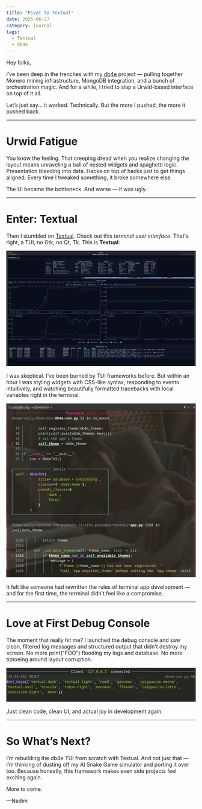 ```yaml
---
title: "Pivot to Textual"
date: 2025-06-27
category: journal
tags: 
  - Textual
  - db4e
---
```


Hey folks,

I’ve been deep in the trenches with my [db4e](https://db4e.osoyalce.com) project — pulling together Monero mining infrastructure, MongoDB integration, and a bunch of orchestration magic. And for a while, I tried to slap a Urwid-based interface on top of it all.


Let’s just say... it worked. Technically. But the more I pushed, the more it pushed back.

---

# Urwid Fatigue

You know the feeling. That creeping dread when you realize changing the layout means unraveling a ball of nested widgets and spaghetti logic. Presentation bleeding into data. Hacks on top of hacks just to get things aligned. Every time I tweaked something, it broke somewhere else.

The UI became the bottleneck. And worse — it was ugly.

---

# Enter: Textual

Then I stumbled on [Textual](https://textual.textualize.io/). Check out this *terminal user interface*. That's right, a TUI, no Gtk, no Qt, Tk. This is **Textual**:

![Dolphie Textual App](/images/2025-06-27-textual-app.png)

I was skeptical. I’ve been burned by TUI frameworks before. But within an hour I was styling widgets with CSS-like syntax, responding to events intuitively, and watching beautifully formatted tracebacks with local variables right in the terminal.

![Textual traceback](/images/2025-06-27-textual-traceback.png)

It felt like someone had rewritten the rules of terminal app development — and for the first time, the terminal didn’t feel like a compromise.

---

# Love at First Debug Console

The moment that really hit me? I launched the debug console and saw clean, filtered log messages and structured output that didn’t destroy my screen. No more print("FOO") flooding my logs and database. No more tiptoeing around layout corruption.

![Textual console](/images/2025-06-27-textual-console.png)

Just clean code, clean UI, and actual joy in development again.

---

# So What’s Next?

I’m rebuilding the db4e TUI from scratch with Textual. And not just that — I’m thinking of dusting off my AI Snake Game simulator and porting it over too. Because honestly, this framework makes even side projects feel exciting again.

More to come.

—Nadim
